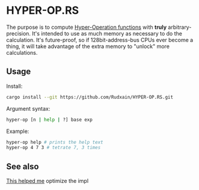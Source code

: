 # HYPER-OP.RS

The purpose is to compute [Hyper-Operation functions](https://en.wikipedia.org/wiki/Hyperoperation) with **truly** arbitrary-precision. It's intended to use as much memory as necessary to do the calculation. It's future-proof, so if 128bit-address-bus CPUs ever become a thing, it will take advantage of the extra memory to "unlock" more calculations.

## Usage

Install:

```sh
cargo install --git https://github.com/Rudxain/HYPER-OP.RS.git
```

Argument syntax:

```sh
hyper-op [n | help | ?] base exp
```

Example:

```sh
hyper-op help # prints the help text
hyper-op 4 7 3 # tetrate 7, 3 times
```

## See also

[This helped me](https://github.com/qntm/hyperoperate) optimize the impl
